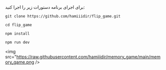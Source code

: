 برای اجرای برنامه دستورات زیر را اجرا کنید:
```
git clone https://github.com/hamiiidir/flip_game.git
```

```
cd flip_game
```

```
npm install
```

```
npm run dev
````

<img src="https://raw.githubusercontent.com/hamiiidir/memory_game/main/memory_game.png />

